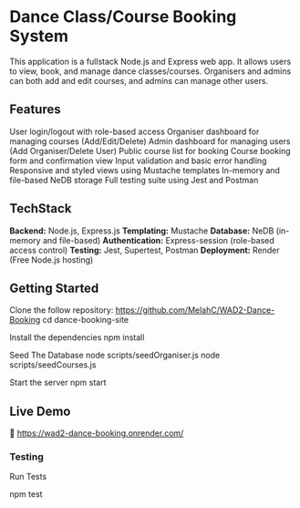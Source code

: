 # Dance Class/Course Booking System

This application is a fullstack Node.js and Express web app. It allows users to view, book, and manage dance classes/courses. Organisers and admins can both add and edit courses, and admins can manage other users.

## Features
User login/logout with role-based access
Organiser dashboard for managing courses (Add/Edit/Delete)
Admin dashboard for managing users (Add Organiser/Delete User)
Public course list for booking
Course booking form and confirmation view
Input validation and basic error handling
Responsive and styled views using Mustache templates
In-memory and file-based NeDB storage
Full testing suite using Jest and Postman

## TechStack
**Backend:** Node.js, Express.js
**Templating:** Mustache
**Database:** NeDB (in-memory and file-based)
**Authentication:** Express-session (role-based access control)
**Testing:** Jest, Supertest, Postman
**Deployment:** Render (Free Node.js hosting)

## Getting Started

Clone the follow repository:
https://github.com/MelahC/WAD2-Dance-Booking
cd dance-booking-site

Install the dependencies
npm install

Seed The Database 
node scripts/seedOrganiser.js
node scripts/seedCourses.js

Start the server
npm start

## Live Demo

🔗 https://wad2-dance-booking.onrender.com/

### Testing

Run Tests

npm test